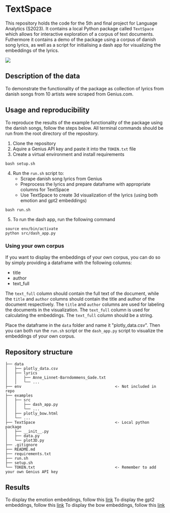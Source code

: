 # TextSpace
This repository holds the code for the 5th and final project for Language Analytics (S2023). It contains a local Python package called `TextSpace` which allows for interactive exploration of a corpus of text documents. Futhermore it contains a demo of the package using a corpus of danish song lyrics, as well as a script for initialising a dash app for visualizing the embeddings of the lyrics.

![](examples/example.gif)
## Description of the data
To demonstrate the functionality of the package as collection of lyrics from danish songs from 10 artists were scraped from Genius.com.

## Usage and reproducibility
To reproduce the results of the example functionality of the package using the danish songs, follow the steps below. All terminal commands should be run from the root directory of the repository.

1. Clone the repository
2. Aquire a Genius API key and paste it into the `TOKEN.txt` file
3. Create a virtual environment and install requirements
```
bash setup.sh
```
4. Run the `run.sh` script to:
    - Scrape danish song lyrics from Genius
    - Preprocess the lyrics and prepare dataframe with appropriate columns for TextSpace
    - Use TextSpace to create 3d visualization of the lyrics (using both emotion and gpt2 embeddings)
```
bash run.sh
```

5. To run the dash app, run the following command
```
source env/bin/activate
python src/dash_app.py
```


### Using your own corpus
If you want to display the embeddings of your own corpus, you can do so by simply providing a dataframe with the following columns:
- title
- author
- text_full

The `text_full` column should contain the full text of the document, while the `title` and `author` columns should contain the title and author of the document respectively. The `title` and `author` columns are used for labeling the documents in the visualization. The `text_full` column is used for calculating the embeddings. The `text_full` column should be a string.

Place the dataframe in the `data` folder and name it "plotly_data.csv". Then you can both run the `run.sh` script or the `dash_app.py` script to visualize the embeddings of your own corpus.

## Repository structure
```
├── data 
│   ├── plotly_data.csv
│   ├── lyrics
│   │   ├── Anne_Linnet-Barndommens_Gade.txt
│   │   └── ...
├── env                                         <- Not included in repo
├── examples
│   ├── src
│   │   ├── dash_app.py
│   │   └── ...
│   ├── plotly_bow.html
│   └── ...
├── TextSpace                                   <- Local python package
│   ├── __init__.py
│   ├── data.py
│   └── plot3D.py
├── .gitignore
├── README.md
├── requirements.txt
├── run.sh
├── setup.sh
└── TOKEN.txt                                   <- Remember to add your own Genius API key

```


## Results
To display the emotion embeddings, follow this [link](http://htmlpreview.github.io/?https://github.com/laurabpaulsen/text_space/blob/main/examples/plotly_emotion.html)
To display the gpt2 embeddings, follow this [link](http://htmlpreview.github.io/?https://github.com/laurabpaulsen/text_space/blob/main/examples/plotly_gpt2.html)
To display the bow embeddings, follow this [link](http://htmlpreview.github.io/?https://github.com/laurabpaulsen/text_space/blob/main/examples/plotly_bow.html)

